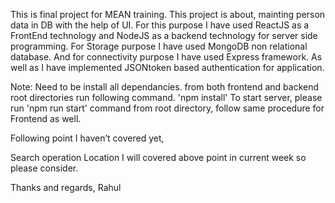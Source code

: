This is final project for MEAN training. This project is about, mainting person data in DB with the help of UI. For this purpose I have used ReactJS as a FrontEnd technology and NodeJS as a backend technology for server side programming. For Storage purpose I have used MongoDB non relational database. And for connectivity purpose I have used Express framework. As well as I have implemented JSONtoken based authentication for application.

Note: Need to be install all dependancies. from both frontend and backend root directories run following command. 'npm install' To start server, please run 'npm run start' command from root directory, follow same procedure for Frontend as well.

Following point I haven’t covered yet,

Search operation
Location
I will covered above point in current week so please consider.

Thanks and regards, Rahul
